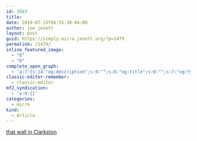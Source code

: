 ```yaml
---
id: 3563
title: 
date: 2019-07-13T06:55:39-04:00
author: joe jenett
layout: post
guid: https://simply.micro.jenett.org/?p=1479
permalink: /1479/
inline_featured_image:
  - "0"
  - "0"
complete_open_graph:
  - 'a:7:{s:14:"og:description";s:0:"";s:8:"og:title";s:0:"";s:7:"og:type";s:0:"";s:12:"twitter:card";s:7:"summary";s:15:"twitter:creator";s:0:"";s:19:"twitter:description";s:0:"";s:8:"og:image";s:0:"";}'
classic-editor-remember:
  - classic-editor
mf2_syndication:
  - 'a:0:{}'
categories:
  - micro
kind:
  - Article
---
```

[that wall in Clarkston](https://photo.jenett.org/that-wall-in-clarkston/ "that wall in Clarkston")